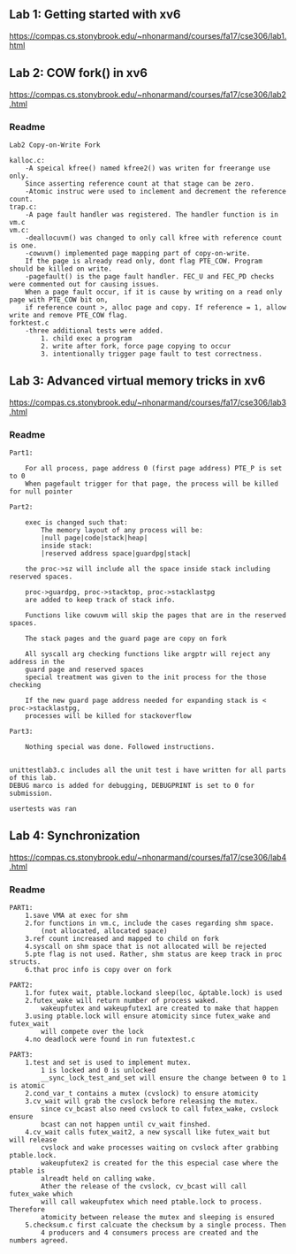 ## Lab 1: Getting started with xv6
https://compas.cs.stonybrook.edu/~nhonarmand/courses/fa17/cse306/lab1.html

	

## Lab 2: COW fork() in xv6
https://compas.cs.stonybrook.edu/~nhonarmand/courses/fa17/cse306/lab2.html
### Readme
    Lab2 Copy-on-Write Fork

    kalloc.c:
        -A speical kfree() named kfree2() was writen for freerange use only. 
        Since asserting reference count at that stage can be zero.
        -Atomic instruc were used to inclement and decrement the reference count.
    trap.c:
        -A page fault handler was registered. The handler function is in vm.c
    vm.c:
        -deallocuvm() was changed to only call kfree with reference count is one.
        -cowuvm() implemented page mapping part of copy-on-write.
        If the page is already read only, dont flag PTE_COW. Program should be killed on write.
        -pagefault() is the page fault handler. FEC_U and FEC_PD checks were commented out for causing issues.
        When a page fault occur, if it is cause by writing on a read only page with PTE_COW bit on, 
        if reference count >, alloc page and copy. If reference = 1, allow write and remove PTE_COW flag. 
    forktest.c
        -three additional tests were added.
            1. child exec a program
            2. write after fork, force page copying to occur
            3. intentionally trigger page fault to test correctness.



## Lab 3: Advanced virtual memory tricks in xv6
https://compas.cs.stonybrook.edu/~nhonarmand/courses/fa17/cse306/lab3.html
### Readme

    Part1:

        For all process, page address 0 (first page address) PTE_P is set to 0
        When pagefault trigger for that page, the process will be killed for null pointer

    Part2:

        exec is changed such that:
            The memory layout of any process will be:
            |null page|code|stack|heap|
            inside stack:
            |reserved address space|guardpg|stack|
            
        the proc->sz will include all the space inside stack including reserved spaces.

        proc->guardpg, proc->stacktop, proc->stacklastpg
        are added to keep track of stack info.

        Functions like cowuvm will skip the pages that are in the reserved spaces.

        The stack pages and the guard page are copy on fork

        All syscall arg checking functions like argptr will reject any address in the 
        guard page and reserved spaces
        special treatment was given to the init process for the those checking
        
        If the new guard page address needed for expanding stack is < proc->stacklastpg, 
        processes will be killed for stackoverflow
        
    Part3:

        Nothing special was done. Followed instructions.
        
        
    unittestlab3.c includes all the unit test i have written for all parts of this lab.
    DEBUG marco is added for debugging, DEBUGPRINT is set to 0 for submission.

    usertests was ran

## Lab 4: Synchronization
https://compas.cs.stonybrook.edu/~nhonarmand/courses/fa17/cse306/lab4.html
### Readme
    PART1:
        1.save VMA at exec for shm
        2.for functions in vm.c, include the cases regarding shm space.
            (not allocated, allocated space)
        3.ref count increased and mapped to child on fork
        4.syscall on shm space that is not allocated will be rejected
        5.pte flag is not used. Rather, shm status are keep track in proc structs.
        6.that proc info is copy over on fork
        
    PART2:
        1.for futex wait, ptable.lockand sleep(loc, &ptable.lock) is used
        2.futex_wake will return number of process waked. 
            wakeupfutex and wakeupfutex1 are created to make that happen
        3.using ptable.lock will ensure atomicity since futex_wake and futex_wait 
            will compete over the lock
        4.no deadlock were found in run futextest.c
        
    PART3:
        1.test and set is used to implement mutex.
            1 is locked and 0 is unlocked
            __sync_lock_test_and_set will ensure the change between 0 to 1 is atomic
        2.cond_var_t contains a mutex (cvslock) to ensure atomicity
        3.cv_wait will grab the cvslock before releasing the mutex.
            since cv_bcast also need cvslock to call futex_wake, cvslock ensure
            bcast can not happen until cv_wait finshed.
        4.cv_wait calls futex_wait2, a new syscall like futex_wait but will release 
            cvslock and wake processes waiting on cvslock after grabbing ptable.lock.
            wakeupfutex2 is created for the this especial case where the ptable is 
            alreadt held on calling wake. 
            Ather the release of the cvslock, cv_bcast will call futex_wake which 
            will call wakeupfutex which need ptable.lock to process. Therefore 
            atomicity between release the mutex and sleeping is ensured
        5.checksum.c first calcuate the checksum by a single process. Then 
            4 producers and 4 consumers process are created and the numbers agreed.


